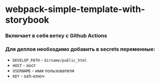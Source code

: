 # webpack-simple-template-with-storybook

### Включает в себя ветку с Github Actions
### Для деплоя необходимо добавить в secrets переменные:
  - `DEVELOP_PATH` - `dirname/public_html`
  - `HOST` - хост
  - `USERNAME` - имя пользователя
  - `KEY` - ssh-ключ
